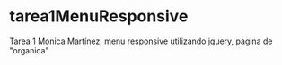 # tarea1MenuResponsive
Tarea 1 Monica Martínez, menu responsive utilizando jquery, pagina de "organica"
